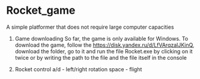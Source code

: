 # Rocket_game
A simple platformer that does not require large computer capacities

1. Game downloading
So far, the game is only available for Windows. To download the game, follow the https://disk.yandex.ru/d/LfVArqzalJKinQ, download the folder, go to it and run the file 
Rocket.exe by clicking on it twice or by writing the path to the file and the file itself in the console

2. Rocket control
a/d - left/right rotation
space - flight

